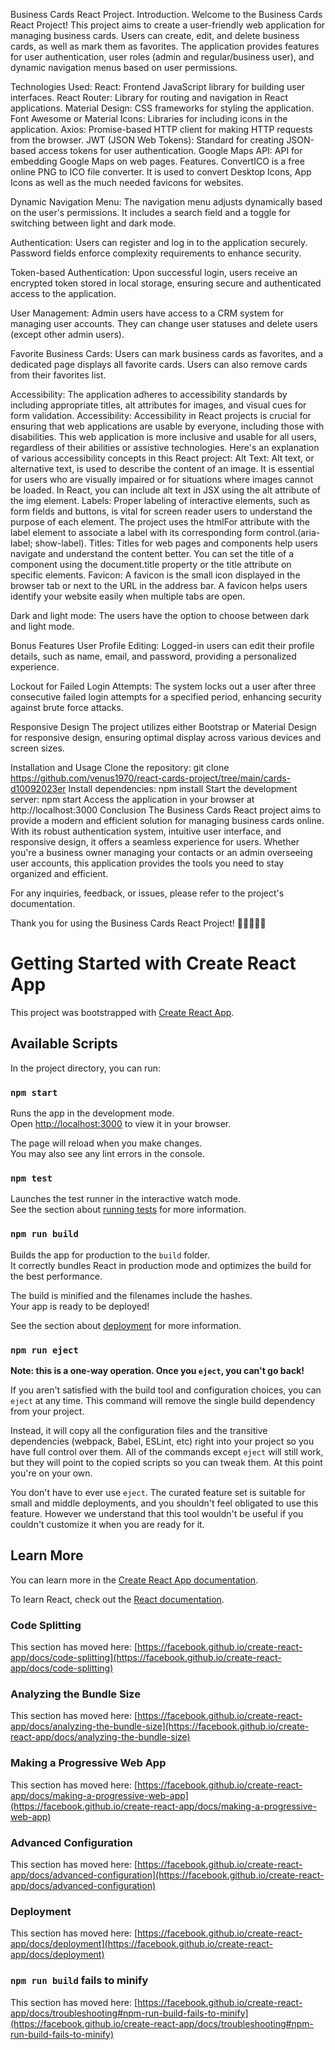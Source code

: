 Business Cards React Project.
Introduction.
Welcome to the Business Cards React Project! This project aims to create a user-friendly web application for managing business cards. Users can create, edit, and delete business cards, as well as mark them as favorites. The application provides features for user authentication, user roles (admin and regular/business user), and dynamic navigation menus based on user permissions.

Technologies Used:
React: Frontend JavaScript library for building user interfaces.
React Router: Library for routing and navigation in React applications.
Material Design: CSS frameworks for styling the application.
Font Awesome or Material Icons: Libraries for including icons in the application.
Axios: Promise-based HTTP client for making HTTP requests from the browser.
JWT (JSON Web Tokens): Standard for creating JSON-based access tokens for user authentication.
Google Maps API: API for embedding Google Maps on web pages.
Features.
ConvertICO is a free online PNG to ICO file converter. It is used to convert Desktop Icons, App Icons as well as the much needed favicons for websites.
 
Dynamic Navigation Menu: The navigation menu adjusts dynamically based on the user's permissions. It includes a search field and a toggle for switching between light and dark mode.

Authentication: Users can register and log in to the application securely. Password fields enforce complexity requirements to enhance security.

Token-based Authentication: Upon successful login, users receive an encrypted token stored in local storage, ensuring secure and authenticated access to the application.

User Management: Admin users have access to a CRM system for managing user accounts. They can change user statuses and delete users (except other admin users).

Favorite Business Cards: Users can mark business cards as favorites, and a dedicated page displays all favorite cards. Users can also remove cards from their favorites list.

Accessibility: The application adheres to accessibility standards by including appropriate titles, alt attributes for images, and visual cues for form validation.
Accessibility: Accessibility in React projects is crucial for ensuring that web applications are usable by everyone, including those with disabilities. This web application is more inclusive and usable for all users, regardless of their abilities or assistive technologies. Here's an explanation of various accessibility concepts in this React project:
Alt Text: Alt text, or alternative text, is used to describe the content of an image. It is essential for users who are visually impaired or for situations where images cannot be loaded. In React, you can include alt text in JSX using the alt attribute of the img element.
Labels: Proper labeling of interactive elements, such as form fields and buttons, is vital for screen reader users to understand the purpose of each element. The project uses the htmlFor attribute with the label element to associate a label with its corresponding form control.(aria-label; show-label).
Titles: Titles for web pages and components help users navigate and understand the content better. You can set the title of a component using the document.title property or the title attribute on specific elements.
Favicon: A favicon is the small icon displayed in the browser tab or next to the URL in the address bar. A favicon helps users identify your website easily when multiple tabs are open.

Dark and light mode: The users have the option to choose between dark and light mode.

Bonus Features
User Profile Editing: Logged-in users can edit their profile details, such as name, email, and password, providing a personalized experience.

Lockout for Failed Login Attempts: The system locks out a user after three consecutive failed login attempts for a specified period, enhancing security against brute force attacks.

Responsive Design
The project utilizes either Bootstrap or Material Design for responsive design, ensuring optimal display across various devices and screen sizes.

Installation and Usage
Clone the repository: git clone <https://github.com/venus1970/react-cards-project/tree/main/cards-d10092023er>
Install dependencies: npm install
Start the development server: npm start
Access the application in your browser at http://localhost:3000
Conclusion
The Business Cards React project aims to provide a modern and efficient solution for managing business cards online. With its robust authentication system, intuitive user interface, and responsive design, it offers a seamless experience for users. Whether you're a business owner managing your contacts or an admin overseeing user accounts, this application provides the tools you need to stay organized and efficient.

For any inquiries, feedback, or issues, please refer to the project's documentation.

Thank you for using the Business Cards React Project! 🚀👩‍💼👨‍💼




# Getting Started with Create React App

This project was bootstrapped with [Create React App](https://github.com/facebook/create-react-app).

## Available Scripts

In the project directory, you can run:

### `npm start`

Runs the app in the development mode.\
Open [http://localhost:3000](http://localhost:3000) to view it in your browser.

The page will reload when you make changes.\
You may also see any lint errors in the console.

### `npm test`

Launches the test runner in the interactive watch mode.\
See the section about [running tests](https://facebook.github.io/create-react-app/docs/running-tests) for more information.

### `npm run build`

Builds the app for production to the `build` folder.\
It correctly bundles React in production mode and optimizes the build for the best performance.

The build is minified and the filenames include the hashes.\
Your app is ready to be deployed!

See the section about [deployment](https://facebook.github.io/create-react-app/docs/deployment) for more information.

### `npm run eject`

**Note: this is a one-way operation. Once you `eject`, you can't go back!**

If you aren't satisfied with the build tool and configuration choices, you can `eject` at any time. This command will remove the single build dependency from your project.

Instead, it will copy all the configuration files and the transitive dependencies (webpack, Babel, ESLint, etc) right into your project so you have full control over them. All of the commands except `eject` will still work, but they will point to the copied scripts so you can tweak them. At this point you're on your own.

You don't have to ever use `eject`. The curated feature set is suitable for small and middle deployments, and you shouldn't feel obligated to use this feature. However we understand that this tool wouldn't be useful if you couldn't customize it when you are ready for it.

## Learn More

You can learn more in the [Create React App documentation](https://facebook.github.io/create-react-app/docs/getting-started).

To learn React, check out the [React documentation](https://reactjs.org/).

### Code Splitting

This section has moved here: [https://facebook.github.io/create-react-app/docs/code-splitting](https://facebook.github.io/create-react-app/docs/code-splitting)

### Analyzing the Bundle Size

This section has moved here: [https://facebook.github.io/create-react-app/docs/analyzing-the-bundle-size](https://facebook.github.io/create-react-app/docs/analyzing-the-bundle-size)

### Making a Progressive Web App

This section has moved here: [https://facebook.github.io/create-react-app/docs/making-a-progressive-web-app](https://facebook.github.io/create-react-app/docs/making-a-progressive-web-app)

### Advanced Configuration

This section has moved here: [https://facebook.github.io/create-react-app/docs/advanced-configuration](https://facebook.github.io/create-react-app/docs/advanced-configuration)

### Deployment

This section has moved here: [https://facebook.github.io/create-react-app/docs/deployment](https://facebook.github.io/create-react-app/docs/deployment)

### `npm run build` fails to minify

This section has moved here: [https://facebook.github.io/create-react-app/docs/troubleshooting#npm-run-build-fails-to-minify](https://facebook.github.io/create-react-app/docs/troubleshooting#npm-run-build-fails-to-minify)
